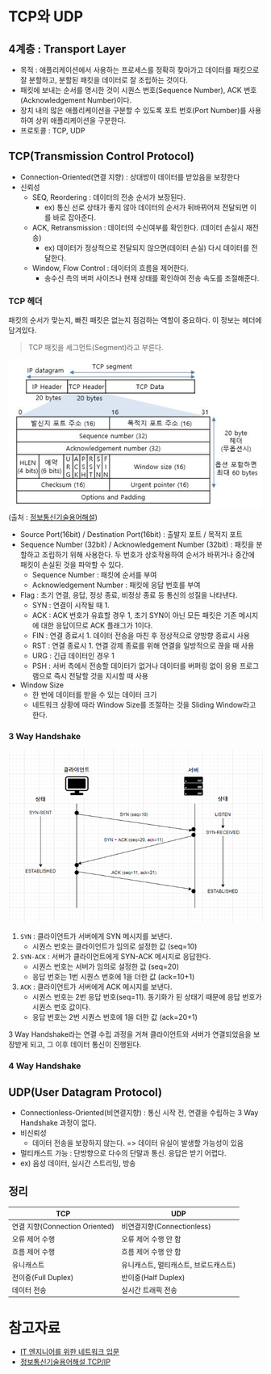 # TCP와 UDP

## 4계층 : Transport Layer
- 목적 : 애플리케이션에서 사용하는 프로세스를 정확히 찾아가고 데이터를 패킷으로 잘 분할하고, 분할된 패킷을 데이터로 잘 조립하는 것이다. 
- 패킷에 보내는 순서를 명시한 것이 시퀀스 번호(Sequence Number), ACK 번호(Acknowledgement Number)이다.
- 장치 내의 많은 애플리케이션을 구분할 수 있도록 포트 번호(Port Number)를 사용하여 상위 애플리케이션을 구분한다.
- 프로토콜 : TCP, UDP

## TCP(Transmission Control Protocol)

- Connection-Oriented(연결 지향) : 상대방이 데이터를 받았음을 보장한다
- 신뢰성
  - SEQ, Reordering : 데이터의 전송 순서가 보장된다.
    - ex) 통신 선로 상태가 좋지 않아 데이터의 순서가 뒤바뀌어져 전달되면 이를 바로 잡아준다.
  - ACK, Retransmission : 데이터의 수신여부를 확인한다. (데이터 손실시 재전송)
    - ex)  데이터가 정상적으로 전달되지 않으면(데이터 손실) 다시 데이터를 전달한다.
  - Window, Flow Control : 데이터의 흐름을 제어한다. 
    - 송수신 측의 버퍼 사이즈나 현재 상태를 확인하여 전송 속도를 조절해준다. 

### TCP 헤더 

패킷의 순서가 맞는지, 빠진 패킷은 없는지 점검하는 역할이 중요하다. 이 정보는 헤더에 담겨있다.

> TCP 패킷을 세그먼트(Segment)라고 부른다.

![TCP 헤더](./images/tcp-header.jpg)
(출처 : [정보통신기술용어해설](http://www.ktword.co.kr/test/view/view.php?m_temp1=1889&id=1103))

- Source Port(16bit) / Destination Port(16bit) : 출발지 포트 / 목적지 포트
- Sequence Number (32bit) / Acknowledgement Number (32bit) : 패킷을 분할하고 조립하기 위해 사용한다. 두 번호가 상호작용하여 순서가 바뀌거나 중간에 패킷이 손실된 것을 파악할 수 있다. 
  - Sequence Number : 패킷에 순서를 부여
  - Acknowledgement Number : 패킷에 응답 번호를 부여
- Flag : 초기 연결, 응답, 정상 종료, 비정상 종료 등 통신의 성질을 나타낸다.
  - SYN : 연결이 시작될 때 1.
  - ACK : ACK 번호가 유효할 경우 1, 초기 SYN이 아닌 모든 패킷은 기존 메시지에 대한 응답이므로 ACK 플래그가 1이다.
  - FIN : 연결 종료시 1. 데이터 전송을 마친 후 정상적으로 양방향 종료시 사용
  - RST : 연결 종료시 1. 연결 강제 종료를 위해 연결을 일방적으로 끊을 때 사용
  - URG : 긴급 데이터인 경우 1
  - PSH : 서버 측에서 전송할 데이터가 없거나 데이터를 버퍼링 없이 응용 프로그램으로 즉시 전달할 것을 지시할 때 사용
- Window Size
  - 한 번에 데이터를 받을 수 있는 데이터 크기
  - 네트워크 상황에 따라 Window Size를 조절하는 것을 Sliding Window라고 한다.

### 3 Way Handshake

![3Way Handshake](./images/3way-handshake.PNG)

1. `SYN` : 클라이언트가 서버에게 SYN 메시지를 보낸다.
   - 시퀀스 번호는 클라이언트가 임의로 설정한 값 (seq=10)
2. `SYN-ACK` : 서버가 클라이언트에게 SYN-ACK 메시지로 응답한다.
   - 시퀀스 번호는 서버가 임의로 설정한 값 (seq=20)
   - 응답 번호는 1번 시퀀스 번호에 1을 더한 값 (ack=10+1)
3. `ACK` : 클라이언트가 서버에게 ACK 메시지를 보낸다.
   - 시퀀스 번호는 2번 응답 번호(seq=11). 동기화가 된 상태기 때문에 응답 번호가 시퀀스 번호 값이다. 
   - 응답 번호는 2번 시퀀스 번호에 1을 더한 값 (ack=20+1)

3 Way Handshake라는 연결 수립 과정을 거쳐 클라이언트와 서버가 연결되었음을 보장받게 되고, 그 이후 데이터 통신이 진행된다. 

### 4 Way Handshake


## UDP(User Datagram Protocol)
- Connectionless-Oriented(비연결지향) : 통신 시작 전, 연결을 수립하는 3 Way Handshake 과정이 없다.
- 비신뢰성
  - 데이터 전송을 보장하지 않는다. => 데이터 유실이 발생할 가능성이 있음
- 멀티캐스트 가능 : 단방향으로 다수의 단말과 통신. 응답은 받기 어렵다.
- ex) 음성 데이터, 실시간 스트리밍, 방송


## 정리

|   TCP       |     UDP     |
|   ---       |     ---     |
| 연결 지향(Connection Oriented) | 비연결지향(Connectionless)|
| 오류 제어 수행 | 오류 제어 수행 안 함 |
| 흐름 제어 수행 | 흐름 제어 수행 안 함|
| 유니캐스트 | 유니캐스트, 멀티캐스트, 브로드캐스트)|
| 전이중(Full Duplex) | 반이중(Half Duplex)|
| 데이터 전송 | 실시간 트래픽 전송|


# 참고자료
- [IT 엔지니어를 위한 네트워크 입문](http://www.yes24.com/Product/Goods/93997435)
- [정보통신기술용어해설 TCP/IP](http://www.ktword.co.kr/test/view/view.php?no=205)